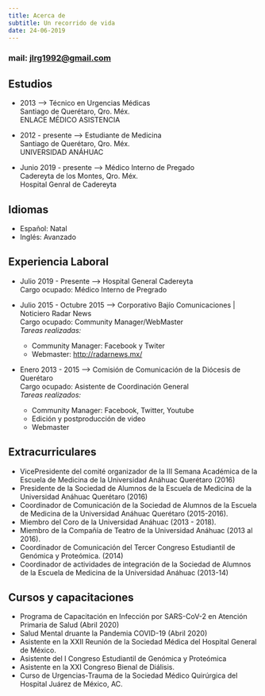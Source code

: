```yaml
---
title: Acerca de
subtitle: Un recorrido de vida
date: 24-06-2019
---
```

### **mail\:** jlrg1992@gmail.com

## Estudios

+ 2013 --> Técnico en Urgencias Médicas  
	Santiago de Querétaro, Qro. Méx.  
    ENLACE MÉDICO ASISTENCIA

+ 2012 - presente --> Estudiante de Medicina  
    Santiago de Querétaro, Qro. Méx.  
    UNIVERSIDAD ANÁHUAC

+ Junio 2019 - presente --> Médico Interno de Pregado  
    Cadereyta de los Montes, Qro. Méx.  
    Hospital Genral de Cadereyta

## Idiomas

+ Español: Natal
+ Inglés: Avanzado

## Experiencia Laboral

+ Julio 2019 - Presente --> Hospital General Cadereyta  
    Cargo ocupado: Médico Interno de Pregrado

+ Julio 2015 - Octubre 2015 --> Corporativo Bajío Comunicaciones \| Noticiero Radar News  
	Cargo ocupado: Community Manager/WebMaster   
	*Tareas realizadas:*   
	+ Community Manager: Facebook y Twiter
	+ Webmaster: http://radarnews.mx/

+ Enero 2013 - 2015 --> Comisión de Comunicación de la Diócesis de Querétaro   
	Cargo ocupado: Asistente de Coordinación General  
	*Tareas realizados:*  
	+ Community Manager: Facebook, Twitter, Youtube
	+ Edición y postproducción de video
	+ Webmaster

## Extracurriculares

+ VicePresidente del comité organizador de la III Semana Académica de la Escuela de Medicina de la Universidad Anáhuac Querétaro (2016)
+ Presidente de la Sociedad de Alumnos de la Escuela de Medicina de la Universidad Anáhuac Querétaro (2016)
+ Coordinador de Comunicación de la Sociedad de Alumnos de la Escuela de Medicina de la Universidad Anáhuac Querétaro (2015-2016).
+ Miembro del Coro de la Universidad Anáhuac (2013 - 2018).
+ Miembro de la Compañía de Teatro de la Universidad Anáhuac (2013 al 2016).
+ Coordinador de Comunicación del Tercer Congreso Estudiantil de Genómica y Proteómica. (2014)
+ Coordinador de actividades de integración de la Sociedad de Alumnos de la Escuela de Medicina de la Universidad Anáhuac (2013-14)

## Cursos y capacitaciones

+ Programa de Capacitación en Infección por SARS-CoV-2 en Atención Primaria de Salud (Abril 2020)
+ Salud Mental druante la Pandemia COVID-19 (Abril 2020)
+ Asistente en la XXII Reunión de la Sociedad Médica del Hospital General de México.
+ Asistente del I Congreso Estudiantil de Genómica y Proteómica 
+ Asistente en la XXI Congreso Bienal de Diálisis.
+ Curso de Urgencias-Trauma de la Sociedad Médico Quirúrgica del Hospital Juárez de México, AC.
